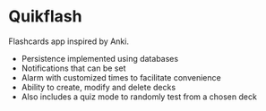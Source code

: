 # Quikflash

Flashcards app inspired by Anki.

+ Persistence implemented using databases
+ Notifications that can be set
+ Alarm with customized times to facilitate convenience
+ Ability to create, modify and delete decks
+ Also includes a quiz mode to randomly test from a chosen deck
